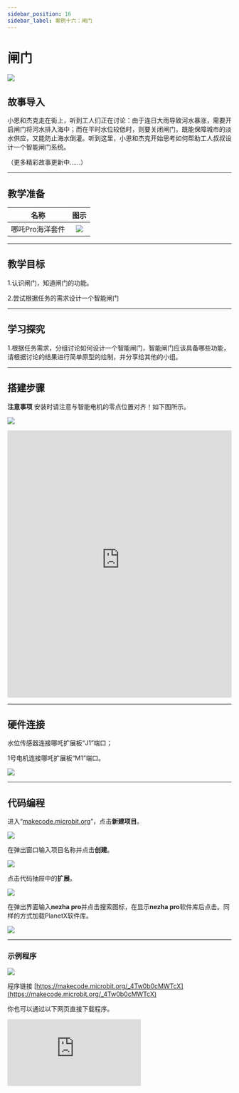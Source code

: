 ```yaml
---
sidebar_position: 16
sidebar_label: 案例十六：闸门
---
```


# 闸门

![](https://wiki-media-ef.oss-cn-hongkong.aliyuncs.com/docs/microbit/building-blocks/nezha-pro-ocean-kit/tupian/nezha-pro-ocean-kit-step-16-00.png.png)


## 故事导入

小恩和杰克走在街上，听到工人们正在讨论：由于连日大雨导致河水暴涨，需要开启闸门将河水排入海中；而在平时水位较低时，则要关闭闸门，既能保障城市的淡水供应，又能防止海水倒灌。听到这里，小恩和杰克开始思考如何帮助工人叔叔设计一个智能闸门系统。

（更多精彩故事更新中......）

--- 

## 教学准备

|     名称     |            图示            |
| :----------: | :--------------------------: |
|   哪吒Pro海洋套件  |   ![](https://wiki-media-ef.oss-cn-hongkong.aliyuncs.com/docs/microbit/building-blocks/nezha-pro-ocean-kit/nezha-pro-ocean-kit-products-introduction-002.png.png)  |

--- 
## 教学目标 

1.认识闸门，知道闸门的功能。

2.尝试根据任务的需求设计一个智能闸门

--- 

## 学习探究

1.根据任务需求，分组讨论如何设计一个智能闸门，智能闸门应该具备哪些功能，请根据讨论的结果进行简单原型的绘制，并分享给其他的小组。

--- 
## 搭建步骤

**注意事项** 安装时请注意与智能电机的零点位置对齐！如下图所示。

![](https://wiki-media-ef.oss-cn-hongkong.aliyuncs.com/docs/microbit/building-blocks/nezha-pro-ocean-kit/nezha-pro-ocean-kit-00.png)


<embed src="https://wiki-media-ef.oss-cn-hongkong.aliyuncs.com/docs/microbit/building-blocks/nezha-pro-ocean-kit/setup-diagram/case16/nezha-pro-ocean-kit-16-1.png.pdf" type="application/pdf" width="100%" height="600px" />

--- 

## 硬件连接

水位传感器连接哪吒扩展板“J1”端口；

1号电机连接哪吒扩展板“M1”端口。


![](https://wiki-media-ef.oss-cn-hongkong.aliyuncs.com/docs/microbit/building-blocks/nezha-pro-ocean-kit/setup-diagram/case16/nezha-pro-ocean-kit-16-4.png)

--- 
## 代码编程

进入“[makecode.microbit.org](https://makecode.microbit.org)”，点击**新建项目**。

![](https://wiki-media-ef.oss-cn-hongkong.aliyuncs.com/docs/microbit/building-blocks/microbit-space-science-kit/images/microbit-space-science-kit-case01-07.png)

在弹出窗口输入项目名称并点击**创建**。

![](https://wiki-media-ef.oss-cn-hongkong.aliyuncs.com/docs/microbit/building-blocks/microbit-space-science-kit/images/microbit-space-science-kit-case01-11.png)

点击代码抽屉中的**扩展**。

![](https://wiki-media-ef.oss-cn-hongkong.aliyuncs.com/docs/microbit/building-blocks/microbit-space-science-kit/images/microbit-space-science-kit-case01-09.png)

在弹出界面输入**nezha pro**并点击搜索图标，在显示**nezha pro**软件库后点击。同样的方式加载PlanetX软件库。

![](https://wiki-media-ef.oss-cn-hongkong.aliyuncs.com/docs/microbit/building-blocks/microbit-space-science-kit/images/microbit-space-science-kit-case01-10.png)

---
### 示例程序

![](https://wiki-media-ef.oss-cn-hongkong.aliyuncs.com/docs/microbit/building-blocks/nezha-pro-ocean-kit/setup-diagram/case16/nezha-pro-ocean-kit-16-2.png.png)

程序链接
[https://makecode.microbit.org/_4Tw0b0cMWTcX](https://makecode.microbit.org/_4Tw0b0cMWTcX)

你也可以通过以下网页直接下载程序。

<div
    style={{
        position: 'relative',
        paddingBottom: '60%',
        overflow: 'hidden',
    }}
>
    <iframe
        src="https://makecode.microbit.org/_4Tw0b0cMWTcX"
        frameborder="0"
        sandbox="allow-popups allow-forms allow-scripts allow-same-origin"
        style={{
            position: 'absolute',
            width: '100%',
            height: '100%',
        }}
    />
</div>

---
### 下载程序

使用 USB 线连接 PC 和 micro:bit V2。

![](https://wiki-media-ef.oss-cn-hongkong.aliyuncs.com/docs/microbit/building-blocks/microbit-space-science-kit/images/microbit-space-science-kit-manual03.gif)

连接成功后，电脑上会识别出一个名为 MICROBIT 的盘符。

![](https://wiki-media-ef.oss-cn-hongkong.aliyuncs.com/docs/microbit/building-blocks/microbit-space-science-kit/images/microbit-space-science-kit-manual06.png)

点击左下角的![](https://wiki-media-ef.oss-cn-hongkong.aliyuncs.com/docs/microbit/building-blocks/microbit-space-science-kit/images/microbit-space-science-kit-manual07.png)，选择**Connect Device**。

![](https://wiki-media-ef.oss-cn-hongkong.aliyuncs.com/docs/microbit/building-blocks/microbit-space-science-kit/images/microbit-space-science-kit-manual11.png)

点击![](https://wiki-media-ef.oss-cn-hongkong.aliyuncs.com/docs/microbit/building-blocks/microbit-space-science-kit/images/microbit-space-science-kit-manual08.png)。

![](https://wiki-media-ef.oss-cn-hongkong.aliyuncs.com/docs/microbit/building-blocks/microbit-space-science-kit/images/microbit-space-science-kit-manual12.png)

点击![](https://wiki-media-ef.oss-cn-hongkong.aliyuncs.com/docs/microbit/building-blocks/microbit-space-science-kit/images/microbit-space-science-kit-manual09.png)。

![](https://wiki-media-ef.oss-cn-hongkong.aliyuncs.com/docs/microbit/building-blocks/microbit-space-science-kit/images/microbit-space-science-kit-manual13.png)

在弹出窗口选择 **BBC micro:bit CMSIS-DAP**，然后选择**连接**，至此，我们的 micro:bit 就已经连接成功。

![](https://wiki-media-ef.oss-cn-hongkong.aliyuncs.com/docs/microbit/building-blocks/microbit-space-science-kit/images/microbit-space-science-kit-manual14.png)

点击**下载程序**

![](https://wiki-media-ef.oss-cn-hongkong.aliyuncs.com/docs/microbit/building-blocks/microbit-space-science-kit/images/microbit-space-science-kit-manual10.png)

---
## 案例演示

水位传感器检测海水的水位值＜50时，打开闸门，水位传感器检测到啊海水的水位值＞50时，关闭闸门防止海水倒灌。

![](https://wiki-media-ef.oss-cn-hongkong.aliyuncs.com/docs/microbit/building-blocks/nezha-pro-ocean-kit/GIF/nezha-pro-ocean-kit-step-16-00.png.gif)

---
## 扩展知识

### 海水倒灌

海水倒灌是指海水通过地表或地下侵入内陆淡水系统的现象，全球沿海地区普遍面临这一挑战。以下从国内外案例、核心原因、影响及应对措施等方面展开分析：

### 一 、案例

**美国密西西比河（2023 年）**

持续干旱导致河水流量锐减，墨西哥湾海水倒灌至新奥尔良市以北 113 公里，威胁 80 万人口的饮用水安全。海水腐蚀老旧铅管道，可能引发重金属污染。

**意大利威尼斯（2019 年）**

极端天气导致水位达 1.87 米，全城 85% 区域被淹，圣马可广场多次被海水侵袭，旅游业和古建筑受损严重。

**越南湄公河三角洲（2024 年）**

海平面上升和干旱使海水倒灌范围扩大，土壤盐碱化导致水稻减产 30%-50%，数百万农民生计受威胁。

**辽宁盘锦（2024 年 10 月）**

受天文大潮、温带风暴潮边缘波增水叠加影响，盘锦市大洼区二界沟街道 231 户居民房屋被淹，水深超过半米。盘锦地处大辽河入海口，喇叭口地形放大了潮水涌入的冲击力，同时全球变暖导致的海平面上升（2024 年中国沿海海平面达历史同期最高）加剧了倒灌风险

### 二、核心原因

**2.1、自然因素**

**天文大潮与风暴潮叠加**
朔望月期间（农历初一、十五）太阳和月球引潮力叠加，若同时遭遇台风、冷空气等天气系统，风暴增水可使潮位突破橙色甚至红色预警级别。例如，2024 年辽宁沿海倒灌因温带风暴潮边缘波与天文大潮叠加，潮位达历史极值。

**海平面上升**

1993-2023 年全球海平面上升速率达 3.4 毫米 / 年，中国沿海为 4.0 毫米 / 年。海平面上升使基础潮位升高，放大了风暴潮的致灾性。

**地形影响**

喇叭口河口（如钱塘江、盘锦大辽河）和内凹海湾（如渤海湾）易因潮水汇聚抬高水位，引发倒灌。

**2.2、人为因素**

**地下水超采**

沿海城市过度抽取地下水导致地面沉降，形成漏斗区，加速海水入侵。中国已形成 8.7 万平方公里漏斗区，河北、山东等地海水入侵严重。

**河流改道与生态破坏**

水利工程拦截淡水、红树林湿地破坏削弱了自然屏障。例如，越南湄公河三角洲因堤坝建设和湿地开发，海水倒灌风险增加。

**气候变化**

全球变暖导致极地冰川融化和海水热膨胀，进一步推高海平面。IPCC 预测，2100 年全球海平面可能上升 0.56-0.77 米，沿海洪水频率将显著增加。

### 三、主要影响
**3.1、生态破坏**

海水倒灌导致土壤盐碱化（氯离子含量＞1000 毫克 / 升即重度盐碱化）、湿地退化，威胁红树林、珊瑚礁等生态系统。例如，美国路易斯安那州湿地因海水入侵年均消失约 13 平方公里。

**农业与饮水危机**

盐渍化土壤使农作物减产（氯化物＞600 毫克 / 升时蔬菜减产 20%），淡水水源被污染。越南湄公河三角洲已有 40% 农田受盐碱化影响。

**基础设施损毁**

海水腐蚀金属管道、道路和建筑。新奥尔良市 48% 供水管网为铅质，海水倒灌可能引发长期健康风险。

**经济损失**

2024 年中国沿海因海水倒灌直接经济损失 7200 万元，美国为应对密西西比河倒灌计划投入数亿美元建设反渗透装置。

### 四、国际经验

**荷兰 Delta Works 工程**

通过建设可调节水闸和堤坝，将莱茵河、马斯河等河口与北海隔离，有效防御风暴潮。该工程使荷兰洪水风险降低 90%。

**美国地下水管理**

佛罗里达州立法限制地下水开采，推广海水淡化（如坦帕湾反渗透厂），减少对淡水的依赖。

**威尼斯 MOSE 工程**

建设 78 座可升降式水坝，在高潮位时升起阻挡海水。2023 年投入使用后，威尼斯洪水频率下降 60%。

### 五、未来挑战与建议
**气候适应**

需加强海平面上升监测，推动沿海城市规划向高海拔区域转移，避免在低洼地带新建基础设施。

**技术升级**

推广数字孪生、卫星遥感等技术，提升风暴潮漫滩精细化预报能力。

**国际合作**

建立跨国监测网络，共享风暴潮、海平面数据。例如，东南亚国家联盟（ASEAN）合作应对湄公河三角洲倒灌问题。

**公众参与**

沿海居民需在天文大潮期做好防潮准备，避免在危险区域活动。例如，厦门沙坡尾社区通过电子围栏推送预警信息。
海水倒灌是气候变化与人类活动共同作用的结果，其治理需全球协作、技术创新与生态保护并重。通过 “工程 - 生态 - 管理” 多维度措施，可最大限度降低倒灌风险，保障沿海地区可持续发展。



